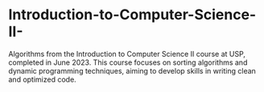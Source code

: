 # Introduction-to-Computer-Science-II-
Algorithms from the Introduction to Computer Science II course at USP, completed in June 2023. This course focuses on sorting algorithms and dynamic programming techniques, aiming to develop skills in writing clean and optimized code.

